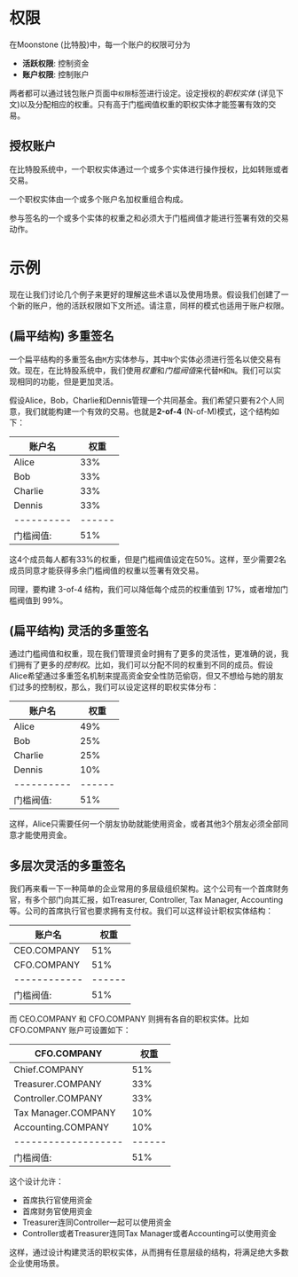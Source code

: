 # 权限

在Moonstone (比特股)中，每一个账户的权限可分为

* **活跃权限**: 控制资金
* **账户权限**: 控制账户

两者都可以通过钱包账户页面中`权限`标签进行设定。设定授权的*职权实体* (详见下文)以及分配相应的权重。只有高于门槛阀值权重的职权实体才能签署有效的交易。

## 授权账户

在比特股系统中，一个职权实体通过一个或多个实体进行操作授权，比如转账或者交易。

一个职权实体由一个或多个账户名加权重组合构成。

参与签名的一个或多个实体的权重之和必须大于门槛阀值才能进行签署有效的交易动作。

# 示例

现在让我们讨论几个例子来更好的理解这些术语以及使用场景。假设我们创建了一个新的账户，他的活跃权限如下文所述。请注意，同样的模式也适用于账户权限。

## (扁平结构) 多重签名

一个扁平结构的多重签名由`M`方实体参与，其中`N`个实体必须进行签名以使交易有效。现在，在比特股系统中，我们使用*权重*和*门槛阀值*来代替`M`和`N`。我们可以实现相同的功能，但是更加灵活。

假设Alice，Bob，Charlie和Dennis管理一个共同基金。我们希望只要有2个人同意，我们就能构建一个有效的交易。也就是**2-of-4** (N-of-M)模式，这个结构如下：

| 账户名      | 权重    | 
| ---------- | ------ | 
| Alice      | 33%    | 
| Bob        | 33%    | 
| Charlie    | 33%    | 
| Dennis     | 33%    | 
| ---------- | ------ | 
| 门槛阀值: | 51%    | 

这4个成员每人都有33%的权重，但是门槛阀值设定在50%。这样，至少需要2名成员同意才能获得多余门槛阀值的权重以签署有效交易。

同理，要构建 3-of-4 结构，我们可以降低每个成员的权重值到 17%，或者增加门槛阀值到 99%。

## (扁平结构) 灵活的多重签名

通过门槛阀值和权重，现在我们管理资金时拥有了更多的灵活性，更准确的说，我们拥有了更多的*控制权*。比如，我们可以分配不同的权重到不同的成员。假设Alice希望通过多重签名机制来提高资金安全性防范偷窃，但又不想给与她的朋友们过多的控制权，那么，我们可以设定这样的职权实体分布：

| 账户名    | 权重 | 
| ---------- | ------ | 
| Alice      | 49%    |
| Bob        | 25%    |
| Charlie    | 25%    |
| Dennis     | 10%    |
| ---------- | ------ | 
| 门槛阀值: | 51%    |

这样，Alice只需要任何一个朋友协助就能使用资金，或者其他3个朋友必须全部同意才能使用资金。

## 多层次灵活的多重签名

我们再来看一下一种简单的企业常用的多层级组织架构。这个公司有一个首席财务官，有多个部门向其汇报，如Treasurer, Controller, Tax Manager, 
Accounting等。公司的首席执行官也要求拥有支付权。我们可以这样设计职权实体结构：

| 账户名          | 权重 | 
| ------------   | ------ | 
| CEO.COMPANY    | 51%    |
| CFO.COMPANY    | 51%    |
| ------------   | ------ | 
| 门槛阀值:       | 51%    |


而 CEO.COMPANY 和 CFO.COMPANY 则拥有各自的职权实体。比如 CFO.COMPANY 账户可设置如下：

| CFO.COMPANY         | 权重 |
| ------------------- | ------ |
| Chief.COMPANY       | 51%    |
| Treasurer.COMPANY   | 33%    |
| Controller.COMPANY  | 33%    |
| Tax Manager.COMPANY | 10%    |
| Accounting.COMPANY  | 10%    |
| ------------------- | ------ |
| 门槛阀值:          | 51%    |

这个设计允许：

* 首席执行官使用资金
* 首席财务官使用资金
* Treasurer连同Controller一起可以使用资金
* Controller或者Treasurer连同Tax Manager或者Accounting可以使用资金

这样，通过设计构建灵活的职权实体，从而拥有任意层级的结构，将满足绝大多数企业使用场景。
